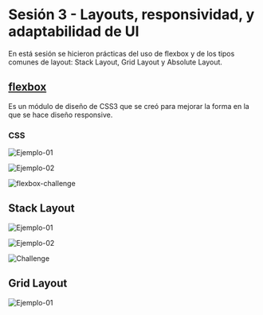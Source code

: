 # Sesión 3 - Layouts, responsividad, y adaptabilidad de UI

En está sesión se hicieron prácticas del uso de flexbox y de los tipos comunes de layout: Stack Layout, Grid Layout y Absolute Layout.

## [flexbox](https://developer.mozilla.org/es/docs/Web/CSS/CSS_Flexible_Box_Layout/Basic_Concepts_of_Flexbox)

Es un módulo de diseño de CSS3 que se creó para mejorar la forma en la que se hace diseño responsive. 

### CSS

![Ejemplo-01](./images/flexbox-ejemplo1.png "Ejemplo 1")

![Ejemplo-02](./images/flexbox-ejemplo2.png "Ejemplo 2")

![flexbox-challenge](./images/flexbox-challenge.png "Challenge")

## Stack Layout

![Ejemplo-01](./images/layout-ejemplo1.png "Ejemplo 1")

![Ejemplo-02](./images/layout-ejemplo2.png "Ejemplo 2")

![Challenge](./images/layout-challenge.png "Challenge")

## Grid Layout

![Ejemplo-01](./images/gridlayout-ejemplo1.png "Ejemplo 1")